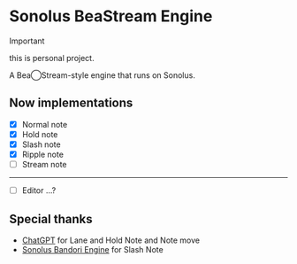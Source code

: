 # Sonolus BeaStream Engine

> [!Important]
> this is personal project.

A Bea◯Stream-style engine that runs on Sonolus.
## Now implementations
- [x] Normal note
- [x] Hold note
- [x] Slash note
- [x] Ripple note
- [ ] Stream note
---
- [ ] Editor ...?

## Special thanks
- [ChatGPT](https://chatgpt.com) for Lane and Hold Note and Note move
- [Sonolus Bandori Engine](https://github.com/NonSpicyBurrito/sonolus-bandori-engine/blob/main/play/src/engine/playData/archetypes/notes/visibleNotes/singleNotes/FlickNote.ts) for Slash Note
